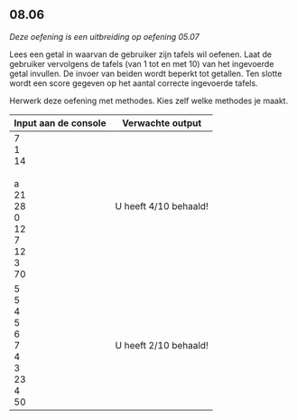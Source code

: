 ## 08.06
*Deze oefening is een uitbreiding op oefening 05.07*

Lees een getal in waarvan de gebruiker zijn tafels wil oefenen. Laat de gebruiker vervolgens de tafels (van 1 tot en met 10) van het ingevoerde getal invullen. De invoer van beiden wordt beperkt tot getallen. Ten slotte wordt een score gegeven op het aantal correcte ingevoerde tafels.

Herwerk deze oefening met methodes. Kies zelf welke methodes je maakt.

| Input aan de console | Verwachte output |
|----------------------|------------------|
| 7<br>1<br>14<br><br>a<br>21<br>28<br>0<br>12<br>7<br>12<br>3<br>70 | U heeft 4/10 behaald! |
| 5<br>5<br>4<br>5<br>6<br>7<br>4<br>3<br>23<br>4<br>50 | U heeft 2/10 behaald! |